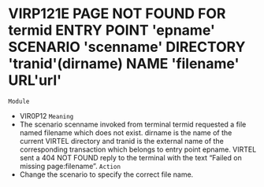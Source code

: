 # VIRP121E PAGE NOT FOUND FOR termid ENTRY POINT 'epname' SCENARIO 'scenname' DIRECTORY 'tranid'(dirname) NAME 'filename' URL'url'
`Module`
- VIR0P12
`Meaning`
- The scenario scenname invoked from terminal termid requested a file named filename which does not exist. dirname is the name of the current VIRTEL directory and tranid is the external name of the corresponding transaction which belongs to entry point epname. VIRTEL sent a 404 NOT FOUND reply to the terminal with the text “Failed on missing page:filename”.
`Action`
- Change the scenario to specify the correct file name.
